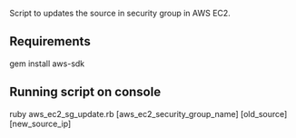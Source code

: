 Script to updates the source in security group in AWS EC2.

## Requirements

  gem install aws-sdk


## Running script on console
 
  ruby aws_ec2_sg_update.rb [aws_ec2_security_group_name] [old_source] [new_source_ip]
  
